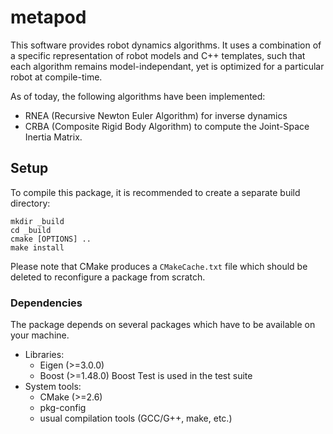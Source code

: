 metapod
========

This software provides robot dynamics algorithms.
It uses a combination of a specific representation of robot models and C++
templates, such that each algorithm remains model-independant, yet is optimized
for a particular robot at compile-time.

As of today, the following algorithms have been implemented:
 - RNEA (Recursive Newton Euler Algorithm) for inverse dynamics
 - CRBA (Composite Rigid Body Algorithm) to compute the Joint-Space Inertia
    Matrix.

Setup
-----

To compile this package, it is recommended to create a separate build
directory:

    mkdir _build
    cd _build
    cmake [OPTIONS] ..
    make install

Please note that CMake produces a `CMakeCache.txt` file which should
be deleted to reconfigure a package from scratch.


### Dependencies

The package depends on several packages which have to be available on
your machine.

 - Libraries:
   - Eigen (>=3.0.0)
   - Boost (>=1.48.0)
     Boost Test is used in the test suite
 - System tools:
   - CMake (>=2.6)
   - pkg-config
   - usual compilation tools (GCC/G++, make, etc.)
